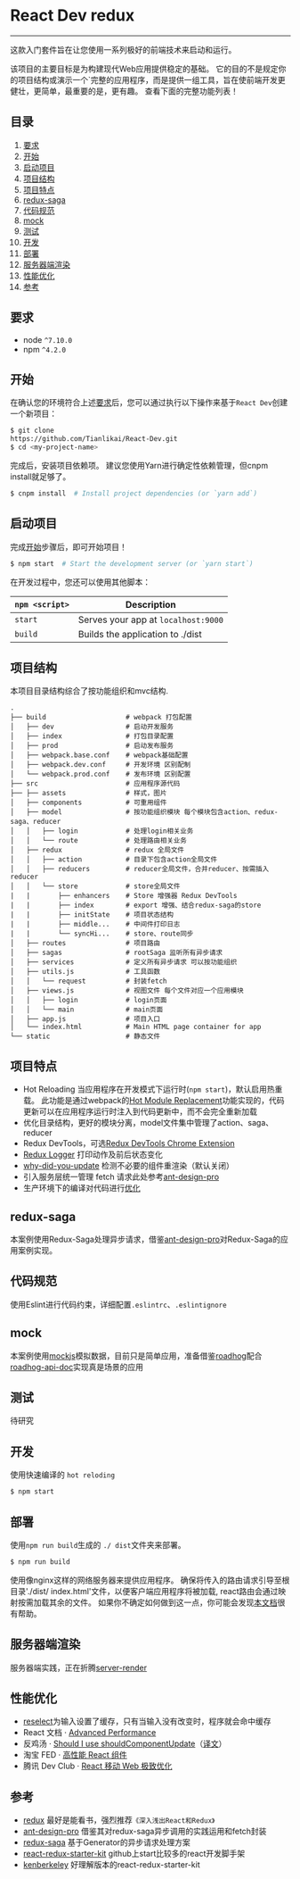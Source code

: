 # React Dev redux

------

这款入门套件旨在让您使用一系列极好的前端技术来启动和运行。

该项目的主要目标是为构建现代Web应用提供稳定的基础。 它的目的不是规定你的项目结构或演示一个`完整的应用程序，而是提供一组工具，旨在使前端开发更健壮，更简单，最重要的是，更有趣。 查看下面的完整功能列表！

## 目录
1. [要求](#要求)
1. [开始](#开始)
1. [启动项目](#启动项目)
1. [项目结构](#项目结构)
1. [项目特点](#项目特点)
1. [redux-saga](#redux-saga)
1. [代码规范](#代码规范)
1. [mock](#mock)
1. [测试](#测试)
1. [开发](#开发)
1. [部署](#部署)
1. [服务器端渲染](#服务器端渲染)
1. [性能优化](#性能优化)
1. [参考](#参考)

## 要求
* node `^7.10.0`
* npm `^4.2.0`

## 开始

在确认您的环境符合上述[要求](#要求)后，您可以通过执行以下操作来基于`React Dev`创建一个新项目：

```bash
$ git clone 
https://github.com/Tianlikai/React-Dev.git 
$ cd <my-project-name>
```

完成后，安装项目依赖项。 建议您使用Yarn进行确定性依赖管理，但cnpm install就足够了。

```bash
$ cnpm install  # Install project dependencies (or `yarn add`)
```

## 启动项目

完成[开始](#开始)步骤后，即可开始项目！

```bash
$ npm start  # Start the development server (or `yarn start`)
```

在开发过程中，您还可以使用其他脚本：

|`npm <script>`    |Description|
|-------------------|-----------|
|`start`            |Serves your app at `localhost:9000`|
|`build`            |Builds the application to ./dist|

## 项目结构

本项目目录结构综合了按功能组织和mvc结构.

```
.
├── build                    # webpack 打包配置
│   ├── dev                  # 启动开发服务
│   ├── index                # 打包目录配置
│   ├── prod                 # 启动发布服务
│   ├── webpack.base.conf    # webpack基础配置
│   ├── webpack.dev.conf     # 开发环境 区别配制
│   └── webpack.prod.conf    # 发布环境 区别配置
├── src                      # 应用程序源代码
├── ├── assets               # 样式，图片
│   ├── components           # 可重用组件
│   ├── model                # 按功能组织模块 每个模块包含action、redux-saga、reducer
│   │   ├── login            # 处理login相关业务
│   │   └── route            # 处理路由相关业务
│   ├── redux                # redux 全局文件
│   │   ├── action           # 目录下包含action全局文件
│   │   ├── reducers         # reducer全局文件，合并reducer、按需插入reducer
│   │   └── store            # store全局文件
|   |       ├── enhancers    # Store 增强器 Redux DevTools
|   |       ├── index        # export 增强、结合redux-saga的store
|   |       ├── initState    # 项目状态结构
|   |       ├── middle...    # 中间件打印日志
|   |       └── syncHi...    # store、route同步
│   ├── routes               # 项目路由
│   ├── sagas                # rootSaga 监听所有异步请求
│   ├── services             # 定义所有异步请求 可以按功能组织
│   ├── utils.js             # 工具函数 
│   │   └── request          # 封装fetch 
│   ├── views.js             # 视图文件 每个文件对应一个应用模块
│   │   ├── login            # login页面
│   │   └── main             # main页面
│   ├── app.js               # 项目入口
│   └── index.html           # Main HTML page container for app
└── static                   # 静态文件
```

## 项目特点

* Hot Reloading 当应用程序在开发模式下运行时(`npm start`)，默认启用热重载。 此功能是通过webpack的[Hot Module Replacement][Hot Module Replacement]功能实现的，代码更新可以在应用程序运行时注入到代码更新中，而不会完全重新加载
* 优化目录结构，更好的模块分离，model文件集中管理了action、saga、reducer
* Redux DevTools，可选[Redux DevTools Chrome Extension][Redux DevTools Chrome Extension]
* [Redux Logger][redux-logger] 打印动作及前后状态变化
* [why-did-you-update][why-did-u-update] 检测不必要的组件重渲染（默认关闭）
* 引入服务层统一管理 fetch 请求此处参考[ant-design-pro][ant-design-pro]
* 生产环境下的编译对代码进行[优化][react-optimize]

## redux-saga
本案例使用Redux-Saga处理异步请求，借鉴[ant-design-pro][ant-design-pro]对Redux-Saga的应用案例实现。

## 代码规范
使用Eslint进行代码约束，详细配置`.eslintrc`、`.eslintignore`

## mock
本案例使用[mockjs][mockjs]模拟数据，目前只是简单应用，准备借鉴[roadhog](https://github.com/sorrycc/roadhog)配合[roadhog-api-doc](https://github.com/nikogu/roadhog-api-doc)实现真是场景的应用

## 测试
待研究

## 开发
使用快速编译的 `hot reloding`
```bash
$ npm start 
```

## 部署
使用`npm run build`生成的 `./ dist`文件夹来部署。
```bash
$ npm run build 
```
使用像nginx这样的网络服务器来提供应用程序。 确保将传入的路由请求引导至根目录'./dist/ index.html'文件，以便客户端应用程序将被加载, react路由会通过映射按需加载其余的文件。 如果你不确定如何做到这一点，你可能会发现[本文档][configuring-your-server]很有帮助。

## 服务器端渲染
服务器端实践，正在折腾[server-render][server-render]

## 性能优化
* [reselect](https://github.com/reactjs/reselect)为输入设置了缓存，只有当输入没有改变时，程序就会命中缓存
* React 文档 · [Advanced Performance](https://facebook.github.io/react/docs/advanced-performance.html)
* 反鸡汤 · [Should I use shouldComponentUpdate](http://jamesknelson.com/should-i-use-shouldcomponentupdate/)（[译文](http://www.infoq.com/cn/news/2016/07/react-shouldComponentUpdate)）
* 淘宝 FED · [高性能 React 组件](http://taobaofed.org/blog/2016/08/12/optimized-react-components/)
* 腾讯 Dev Club · [React 移动 Web 极致优化](http://dev.qq.com/topic/579083d1c9da73584b02587d)

## 参考

* [redux](https://github.com/reactjs/redux) 最好是能看书，强烈推荐`《深入浅出React和Redux》`
* [ant-design-pro](https://github.com/ant-design/ant-design-pro/) 借鉴其对redux-saga异步调用的实践运用和fetch封装
* [redux-saga](https://github.com/redux-saga/redux-saga) 基于Generator的异步请求处理方案
* [react-redux-starter-kit](https://github.com/davezuko/react-redux-starter-kit) github上start比较多的react开发脚手架
* [kenberkeley](https://github.com/kenberkeley/react-demo.git) 好理解版本的react-redux-starter-kit

[mockjs]: http://mockjs.com
[ant-design-pro]: https://github.com/ant-design/ant-design-pro/tree/master/src/models
[server-render]: https://github.com/redux-saga/redux-saga/tree/master/examples/real-world
[configuring-your-server]: https://github.com/reactjs/react-router/blob/master/docs/guides/Histories.md#configuring-your-server
[Hot Module Replacement]: https://webpack.github.io/docs/hot-module-replacement.html
[ant-design-pro]: https://github.com/ant-design/ant-design-pro/blob/master/src/utils/request.js
[Redux DevTools Chrome Extension]:https://chrome.google.com/webstore/detail/redux-devtools/lmhkpmbekcpmknklioeibfkpmmfibljd
[redux-logger]: https://github.com/evgenyrodionov/redux-logger
[why-did-u-update]: https://github.com/garbles/why-did-you-update
[react-optimize]: https://github.com/thejameskyle/babel-react-optimize
